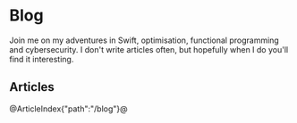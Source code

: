 # Blog

Join me on my adventures in Swift, optimisation, functional programming and cybersecurity. I don't write articles often, but hopefully when I do you'll find it interesting.

## Articles

@ArticleIndex{"path":"/blog"}@
